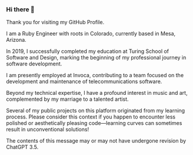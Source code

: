 ### Hi there 👋

Thank you for visiting my GitHub Profile.

I am a Ruby Engineer with roots in Colorado, currently based in Mesa, Arizona.

In 2019, I successfully completed my education at Turing School of Software and Design, marking the beginning of my professional journey in software development.

I am presently employed at Invoca, contributing to a team focused on the development and maintenance of telecommunications software.

Beyond my technical expertise, I have a profound interest in music and art, complemented by my marriage to a talented artist.

Several of my public projects on this platform originated from my learning process. Please consider this context if you happen to encounter less polished or aesthetically pleasing code—learning curves can sometimes result in unconventional solutions!

The contents of this message may or may not have undergone revision by ChatGPT 3.5.
